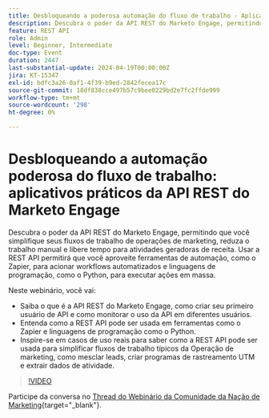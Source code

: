 ```yaml
---
title: Desbloqueando a poderosa automação do fluxo de trabalho - Aplicativos práticos da API REST do Marketo Engage
description: Descubra o poder da API REST do Marketo Engage, permitindo que você simplifique seus fluxos de trabalho de operações de marketing, reduza o trabalho manual e libere tempo para atividades geradoras de receita. Usar a REST API permitirá que você aproveite ferramentas de automação, como o Zapier, para acionar fluxos de trabalho automatizados e linguagens de programação, como o Python, para executar ações em massa.Neste webinário, você irá:- Saber o que é a REST API do Marketo Engage, como criar seu primeiro usuário de API e como monitorar o uso da API em diferentes usuários.- Entenda como a REST API pode ser usada dentro de ferramentas como o Zapier e linguagens de programação como o Python.- Inspire-se em casos de uso reais para saber como a REST API pode ser usada para simplificar fluxos de trabalho típicos da Operação de marketing, como mesclar leads, criar programas de rastreamento UTM e extrair dados de atividade.
feature: REST API
role: Admin
level: Beginner, Intermediate
doc-type: Event
duration: 2447
last-substantial-update: 2024-04-19T00:00:00Z
jira: KT-15347
exl-id: bdfc3a26-0af1-4f39-b9ed-2842fecea17c
source-git-commit: 18df838cce497b57c9bee0229bd2e7fc2ffde999
workflow-type: tm+mt
source-wordcount: '298'
ht-degree: 0%

---
```


# Desbloqueando a automação poderosa do fluxo de trabalho: aplicativos práticos da API REST do Marketo Engage

Descubra o poder da API REST do Marketo Engage, permitindo que você simplifique seus fluxos de trabalho de operações de marketing, reduza o trabalho manual e libere tempo para atividades geradoras de receita. Usar a REST API permitirá que você aproveite ferramentas de automação, como o Zapier, para acionar workflows automatizados e linguagens de programação, como o Python, para executar ações em massa.

Neste webinário, você vai:

- Saiba o que é a API REST do Marketo Engage, como criar seu primeiro usuário de API e como monitorar o uso da API em diferentes usuários.
- Entenda como a REST API pode ser usada em ferramentas como o Zapier e linguagens de programação como o Python.
- Inspire-se em casos de uso reais para saber como a REST API pode ser usada para simplificar fluxos de trabalho típicos da Operação de marketing, como mesclar leads, criar programas de rastreamento UTM e extrair dados de atividade.

>[!VIDEO](https://video.tv.adobe.com/v/3428435/?learn=on)


Participe da conversa no [Thread do Webinário da Comunidade da Nação de Marketing](https://nation.marketo.com/t5/product-discussions/webinar-april-17th-8am-pst-unlocking-powerful-workflow/td-p/346330){target="_blank"}.
